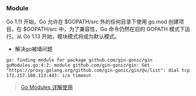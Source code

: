 ### Module
Go 1.11 开始，Go 允许在 $GOPATH/src 外的任何目录下使用 go.mod 创建项目。在 $GOPATH/src 中，为了兼容性，Go 命令仍然在旧的 GOPATH 模式下运行。从 Go 1.13 开始，模块模式将成为默认模式。

- 解决go被墙问题
```
go: finding module for package github.com/gin-gonic/gin
goModules.go:4:2: module github.com/gin-gonic/gin: Get "https://proxy.golang.org/github.com/gin-gonic/gin/@v/list": dial tcp 172.217.160.113:443: i/o timeout
```


> [Go Modules 详解使用](https://learnku.com/articles/27401)